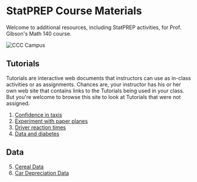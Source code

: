 # StatPREP Course Materials

Welcome to additional resources, including StatPREP activities, for Prof. Gibson's Math 140 course.  

![CCC Campus](https://www.canyons.edu/Offices/PIO/PublishingImages/Aerials/CCC_Aerial_7817_030615_1800x1200_300.jpg)

## Tutorials

Tutorials are interactive web documents that instructors can use as in-class activities or as assignments. Chances are, your instructor has his or her own web site that contains links to the Tutorials being used in your class. But you're welcome to browse this site to look at Tutorials that were not assigned.

1. [Confidence in taxis](https://dtkaplan.shinyapps.io/Confidence_in_Taxis/)
2. [Experiment with paper planes](https://dtkaplan.shinyapps.io/Paper_planes/)
3. [Driver reaction times](http://dtkaplan.shinyapps.io/Traffic_signs)
4. [Data and diabetes](https://dtkaplan.shinyapps.io/Diabetes/)

## Data
5. [Cereal Data](http://www.lock5stat.com/datasets/Cereal.csv)
6. [Car Depreciation Data](http://www.lock5stat.com/datasets/CarDepreciation.csv)
